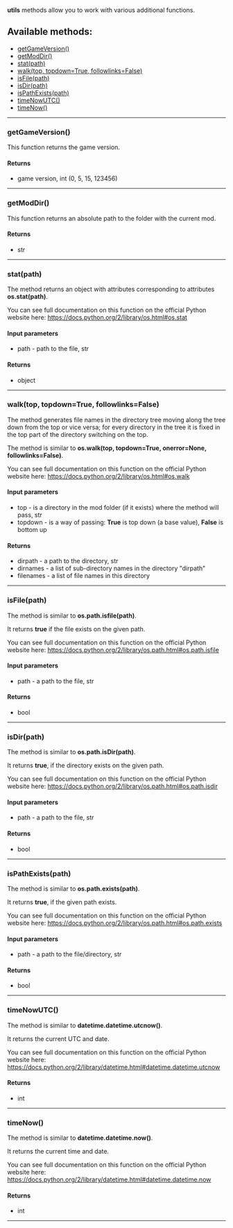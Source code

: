 **utils** methods allow you to work with various additional functions.

## Available methods:

- [getGameVersion()](#getGameVersion)
- [getModDir()](#getModDir)
- [stat(path)](#statpath)
- [walk(top, topdown=True, followlinks=False)](#walktop-topdownTrue-followlinksFalse)
- [isFile(path)](#isFilepath)
- [isDir(path)](#isDirpath)
- [isPathExists(path)](#isPathExistspath)
- [timeNowUTC()](#timeNowUTC)
- [timeNow()](#timeNow())

---

### getGameVersion()

This function returns the game version.

#### Returns
- game version, int (0, 5, 15, 123456)

---

### getModDir()

This function returns an absolute path to the folder with the current mod.

#### Returns
- str

---

### stat(path)

The method returns an object with attributes corresponding to attributes **os.stat(path)**.

You can see full documentation on this function on the official Python website here:  https://docs.python.org/2/library/os.html#os.stat

#### Input parameters
- path - path to the file, str

#### Returns
- object

---

### walk(top, topdown=True, followlinks=False)

The method generates file names in the directory tree moving along the tree down from the top or vice versa; for every  directory in the tree it is fixed in the top part of the directory switching on the top.

The method is similar to **os.walk(top, topdown=True, onerror=None, followlinks=False)**.

You can see full documentation on this function on the official Python website here:  https://docs.python.org/2/library/os.html#os.walk

#### Input parameters
- top - is a directory in the mod folder (if it exists) where the method will pass, str
- topdown - is a way of passing: **True** is top down (a base value), **False** is bottom up

#### Returns
- dirpath - a path to the directory, str
- dirnames - a list of sub-directory names in the directory "dirpath"
- filenames - a list of file names in this directory

---

### isFile(path)

The method is similar to **os.path.isfile(path)**.

It returns **true** if the file exists on the given path.

You can see full documentation on this function on the official Python website here: https://docs.python.org/2/library/os.path.html#os.path.isfile

#### Input parameters
- path - a path to the file, str

#### Returns
- bool

---

### isDir(path)

The method is similar to **os.path.isDir(path)**.

It returns **true**, if the directory exists on the given path.

You can see full documentation on this function on the official Python website here: https://docs.python.org/2/library/os.path.html#os.path.isdir

#### Input parameters
- path - a path to the file, str

#### Returns
- bool

---

### isPathExists(path)

The method is similar to **os.path.exists(path)**. 

It returns **true**, if the given path exists.

You can see full documentation on this function on the official Python website here: https://docs.python.org/2/library/os.path.html#os.path.exists

#### Input parameters
- path - a path to the file/directory, str

#### Returns
- bool

---

### timeNowUTC()

The method is similar to **datetime.datetime.utcnow()**. 

It returns the current UTC and date.

You can see full documentation on this function on the official Python website here: https://docs.python.org/2/library/datetime.html#datetime.datetime.utcnow

#### Returns
- int

---

### timeNow()

The method is similar to **datetime.datetime.now()**.

It returns the current time and date.

You can see full documentation on this function on the official Python website here: https://docs.python.org/2/library/datetime.html#datetime.datetime.now

#### Returns
- int

---
